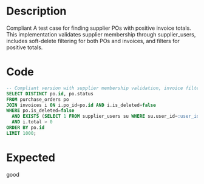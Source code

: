 # Description
Compliant A test case for finding supplier POs with positive invoice totals. This implementation validates supplier membership through supplier_users, includes soft-delete filtering for both POs and invoices, and filters for positive totals.

# Code
```sql
-- Compliant version with supplier membership validation, invoice filtering, and pagination controls
SELECT DISTINCT po.id, po.status
FROM purchase_orders po
JOIN invoices i ON i.po_id=po.id AND i.is_deleted=false
WHERE po.is_deleted=false
  AND EXISTS (SELECT 1 FROM supplier_users su WHERE su.user_id=:user_id AND su.supplier_id=po.supplier_id)
  AND i.total > 0
ORDER BY po.id
LIMIT 1000;
```

# Expected
good